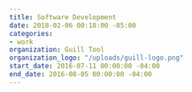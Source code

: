 ```yaml
---
title: Software Development
date: 2018-02-06 00:18:00 -05:00
categories:
- work
organization: Guill Tool
organization_logo: "/uploads/guill-logo.png"
start_date: 2016-07-11 00:00:00 -04:00
end_date: 2016-08-05 00:00:00 -04:00
---
```


